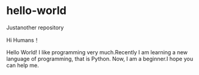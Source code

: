 # hello-world
Justanother repository

Hi Humans！

Hello World! I like programming very much.Recently I am learning a new language of programming, that is Python.
Now, I am a beginner.I hope you can help me.
